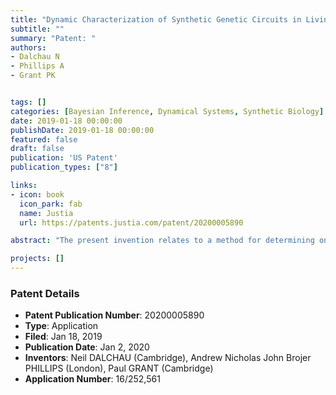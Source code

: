 ```yaml
---
title: "Dynamic Characterization of Synthetic Genetic Circuits in Living Cells"
subtitle: ""
summary: "Patent: "
authors: 
- Dalchau N
- Phillips A
- Grant PK


tags: []
categories: [Bayesian Inference, Dynamical Systems, Synthetic Biology]
date: 2019-01-18 00:00:00
publishDate: 2019-01-18 00:00:00
featured: false
draft: false
publication: 'US Patent'
publication_types: ["8"]

links: 
- icon: book
  icon_park: fab
  name: Justia
  url: https://patents.justia.com/patent/20200005890

abstract: "The present invention relates to a method for determining one or more intrinsic properties of a DNA component from a plurality of measurements obtained over a time period from a cell culture, with each cell comprising the DNA component, wherein the DNA component is involved in transcription of one or more target signals, wherein the plurality of measurements comprises measurements relating to the density of the cell culture over the time period and measurements relating to the amount of the one or more target signals in the cell culture over the time period."

projects: []
---
```


### Patent Details

- **Patent Publication Number**: 20200005890
- **Type**: Application
- **Filed**: Jan 18, 2019
- **Publication Date**: Jan 2, 2020
- **Inventors**: Neil DALCHAU (Cambridge), Andrew Nicholas John Brojer PHILLIPS (London), Paul GRANT (Cambridge)
- **Application Number**: 16/252,561
